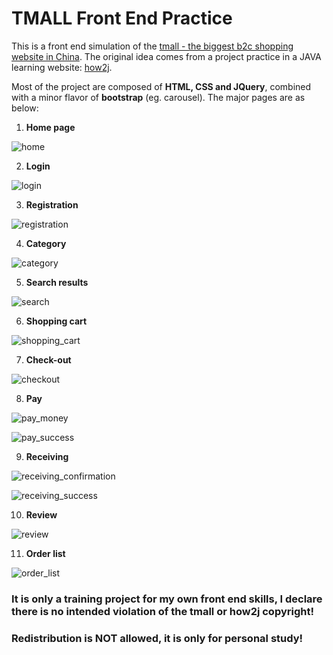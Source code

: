 # TMALL Front End Practice

This is a front end simulation of the [tmall - the biggest b2c shopping website in China](https://www.tmall.com). The original idea comes from a project practice in a JAVA learning website: [how2j](http://how2j.cn/).

Most of the project are composed of **HTML, CSS and JQuery**, combined with a minor flavor of **bootstrap** (eg. carousel). The major pages are as below:

1. **Home page**

![](img/snapshot/home.png "home")

2. **Login**

![](img/snapshot/login.png "login")

3. **Registration**

![](img/snapshot/register.png "registration")

4. **Category**

![](img/snapshot/category.png "category")

5. **Search results**

![](img/snapshot/search_result.png "search")

6. **Shopping cart**

![](img/snapshot/shopping_cart.png "shopping_cart")

7. **Check-out**

![](img/snapshot/checkout.png "checkout")

8. **Pay**

![](img/snapshot/pay_money.png "pay_money")

![](img/snapshot/pay_success.png "pay_success")

9. **Receiving**

![](img/snapshot/receive_confirmation.png "receiving_confirmation")

![](img/snapshot/receive_success.png "receiving_success")

10. **Review**

![](img/snapshot/review.png "review")

11. **Order list**

![](img/snapshot/my_order_list.png "order_list")

### **It is only a training project for my own front end skills, I declare there is no intended violation of the tmall or how2j copyright!**

### **Redistribution is NOT allowed, it is only for personal study!**
